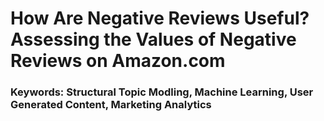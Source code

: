 # How Are Negative Reviews Useful? Assessing the Values of Negative Reviews on Amazon.com

### Keywords: Structural Topic Modling, Machine Learning, User Generated Content, Marketing Analytics
